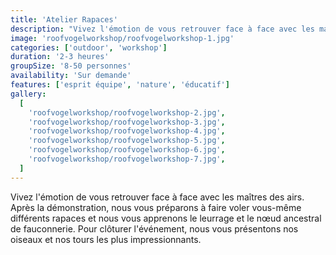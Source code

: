 ```yaml
---
title: 'Atelier Rapaces'
description: "Vivez l'émotion de vous retrouver face à face avec les maîtres des airs."
image: 'roofvogelworkshop/roofvogelworkshop-1.jpg'
categories: ['outdoor', 'workshop']
duration: '2-3 heures'
groupSize: '8-50 personnes'
availability: 'Sur demande'
features: ['esprit équipe', 'nature', 'éducatif']
gallery:
  [
    'roofvogelworkshop/roofvogelworkshop-2.jpg',
    'roofvogelworkshop/roofvogelworkshop-3.jpg',
    'roofvogelworkshop/roofvogelworkshop-4.jpg',
    'roofvogelworkshop/roofvogelworkshop-5.jpg',
    'roofvogelworkshop/roofvogelworkshop-6.jpg',
    'roofvogelworkshop/roofvogelworkshop-7.jpg',
  ]
---
```


Vivez l'émotion de vous retrouver face à face avec les maîtres des airs. Après la démonstration, nous vous préparons à faire voler vous-même différents rapaces et nous vous apprenons le leurrage et le nœud ancestral de fauconnerie. Pour clôturer l'événement, nous vous présentons nos oiseaux et nos tours les plus impressionnants.
